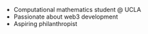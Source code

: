 - Computational mathematics student @ UCLA
- Passionate about web3 development
- Aspiring philanthropist
